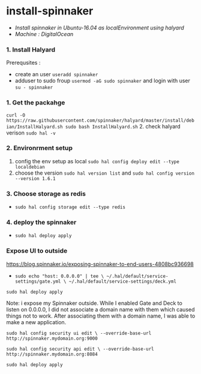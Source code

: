 # install-spinnaker
  - *Install spinnaker in Ubuntu-16.04 as localEnvironment using halyard* 
  - *Machine : DigitalOcean*

### 1. Install Halyard
Prerequsites :
  - create an user  `useradd spinnaker`
  - adduser to sudo froup `usermod -aG sudo spinnaker` and login with user `su - spinnaker`
  
### 1. Get the packahge 
`curl -O https://raw.githubusercontent.com/spinnaker/halyard/master/install/debian/InstallHalyard.sh
sudo bash InstallHalyard.sh`
2. check halyard verison `sudo hal -v`
### 2. Environrment setup
1. config the env setup as local `sudo hal config deploy edit --type localdebian`
2. choose the version `sudo hal version list` and  `sudo hal config version --version 1.6.1`
### 3. Choose storage as redis
- `sudo hal config storage edit --type redis`
### 4. deploy the spinnaker
- `sudo hal deploy apply`

### Expose UI to outside
https://blog.spinnaker.io/exposing-spinnaker-to-end-users-4808bc936698
- `sudo echo "host: 0.0.0.0" | tee \
    ~/.hal/default/service-settings/gate.yml \
    ~/.hal/default/service-settings/deck.yml`
    
`sudo hal deploy apply`

Note: i expose my Spinnaker outside. While I enabled Gate and Deck to listen on 0.0.0.0, I did not associate a domain name with them which caused things not to work. 
After associating them with a domain name, I was able to make a new application.

`sudo hal config security ui edit \
    --override-base-url http://spinnaker.mydomain.org:9000`

`sudo hal config security api edit \
    --override-base-url http://spinnaker.mydomain.org:8084`
    
`sudo hal deploy apply`
